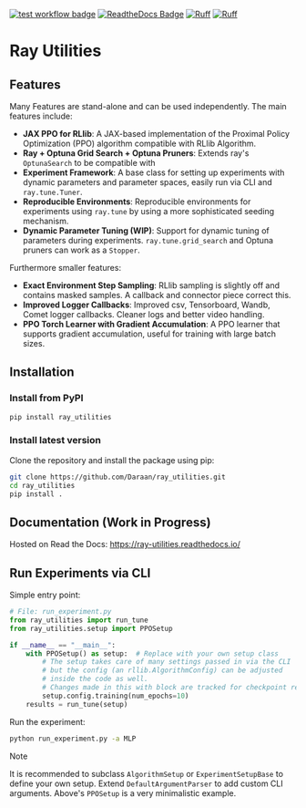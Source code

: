 [![test workflow badge](https://github.com/Daraan/ray_utilities/actions/workflows/run_tests.yml/badge.svg)](https://github.com/Daraan/ray_utilities/actions)
[![ReadtheDocs Badge](https://app.readthedocs.org/projects/ray-utilities/badge/?version=latest&style=flat)](https://app.readthedocs.org/projects/ray-utilities/)
[![Ruff](https://img.shields.io/endpoint?url=https://raw.githubusercontent.com/astral-sh/ruff/main/assets/badge/v2.json)](https://github.com/astral-sh/ruff)
[![Ruff](https://img.shields.io/endpoint?url=https://raw.githubusercontent.com/astral-sh/ruff/main/assets/badge/format.json)](https://github.com/astral-sh/ruff)

# Ray Utilities

## Features

Many Features are stand-alone and can be used independently. The main features include:

- **JAX PPO for RLlib**: A JAX-based implementation of the Proximal Policy Optimization (PPO) algorithm compatible with RLlib Algorithm.
- **Ray + Optuna Grid Search + Optuna Pruners**: Extends ray's `OptunaSearch` to be compatible with
- **Experiment Framework**: A base class for setting up experiments with dynamic parameters and parameter spaces, easily run via CLI and `ray.tune.Tuner`.
- **Reproducible Environments**: Reproducible environments for experiments using `ray.tune` by using a more sophisticated seeding mechanism.
- **Dynamic Parameter Tuning (WIP)**: Support for dynamic tuning of parameters during experiments.
    `ray.tune.grid_search` and Optuna pruners can work as a `Stopper`.

Furthermore smaller features:

- **Exact Environment Step Sampling**: RLlib sampling is slightly off and contains masked samples. A callback and connector piece correct this.
- **Improved Logger Callbacks**: Improved csv, Tensorboard, Wandb, Comet logger callbacks. Cleaner logs and better video handling.
- **PPO Torch Learner with Gradient Accumulation**: A PPO learner that supports gradient accumulation, useful for training with large batch sizes.

## Installation

### Install from PyPI

```bash
pip install ray_utilities
```

### Install latest version

Clone the repository and install the package using pip:

```bash
git clone https://github.com/Daraan/ray_utilities.git
cd ray_utilities
pip install .
```

## Documentation (Work in Progress)

Hosted on Read the Docs: https://ray-utilities.readthedocs.io/

## Run Experiments via CLI

Simple entry point:

```python
# File: run_experiment.py
from ray_utilities import run_tune
from ray_utilities.setup import PPOSetup

if __name__ == "__main__":
    with PPOSetup() as setup:  # Replace with your own setup class
        # The setup takes care of many settings passed in via the CLI
        # but the config (an rllib.AlgorithmConfig) can be adjusted
        # inside the code as well.
        # Changes made in this with block are tracked for checkpoint reloads
        setup.config.training(num_epochs=10)
    results = run_tune(setup)
```

Run the experiment:

```bash
python run_experiment.py -a MLP
```

> [!NOTE]
> It is recommended to subclass `AlgorithmSetup` or `ExperimentSetupBase` to define your own setup. Extend `DefaultArgumentParser` to add custom CLI arguments. Above's `PPOSetup` is a very minimalistic example.
